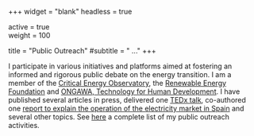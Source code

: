 +++
widget = "blank"
headless = true

active = true  
weight = 100  

title = "Public Outreach"
#subtitle = " ..."
+++

I participate in various initiatives and platforms aimed at fostering an informed and rigorous public debate on the energy transition. I am a member of the [Critical Energy Observatory](https://observatoriocriticodelaenergia.org/), the [Renewable Energy Foundation](https://fundacionrenovables.org/) and [ONGAWA, Technology for Human Development](https://ongawa.org/).
I have published several articles in press, delivered one [TEDx talk](https://www.youtube.com/watch?v=hh4RspPF6Ew), co-authored one [report to explain the operation of the electricity market in Spain](http://observatoriocriticodelaenergia.org/files_download/Entiende_el_mercado_electrico.pdf) and several other topics. See [here](uploads/Public_Outreach_Marta_Victoria.pdf) a complete list of my public outreach activities.





